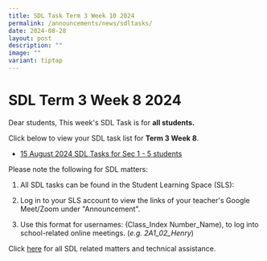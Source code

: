 ```yaml
---
title: SDL Task Term 3 Week 10 2024
permalink: /announcements/news/sdltasks/
date: 2024-08-28
layout: post
description: ""
image: ""
variant: tiptap
---
```

<h1>SDL Term 3 Week 8 2024</h1>
<p>Dear students, This week's SDL Task is for <strong>all students.</strong>
</p>
<p>Click below to view your SDL task list for <strong>Term 3 Week 8</strong>.</p>
<ul data-tight="true" class="tight">
<li>
<p><a href="https://docs.google.com/spreadsheets/d/12S1FY8YrSF1a-X-kFoHmKmLG0gZjURKGXnQpkEEUplI/pubhtml" rel="noopener noreferrer nofollow" target="_blank">15 August 2024 SDL Tasks for Sec 1 - 5 students</a>
</p>
<p></p>
</li>
</ul>
<p>Please note the following for SDL matters:</p>
<ol data-tight="true" class="tight">
<li>
<p>All SDL tasks can be found in the Student Learning Space (SLS):</p>
</li>
<li>
<p>Log in to your SLS account to view the links of your teacher's Google
Meet/Zoom under "Announcement".</p>
</li>
<li>
<p>Use this format for usernames: (Class_Index Number_Name), to log into
school-related online meetings. (<em>e.g. 2A1_02_Henry</em>)</p>
</li>
</ol>
<p>Click <a href="https://www.bukitbatoksec.moe.edu.sg/useful-resources/Students/fhbl-seek-discover-and-learn-sdl-fhbl-matters/" rel="noopener noreferrer nofollow" target="_blank">here</a> for
all SDL related matters and technical assistance.</p>